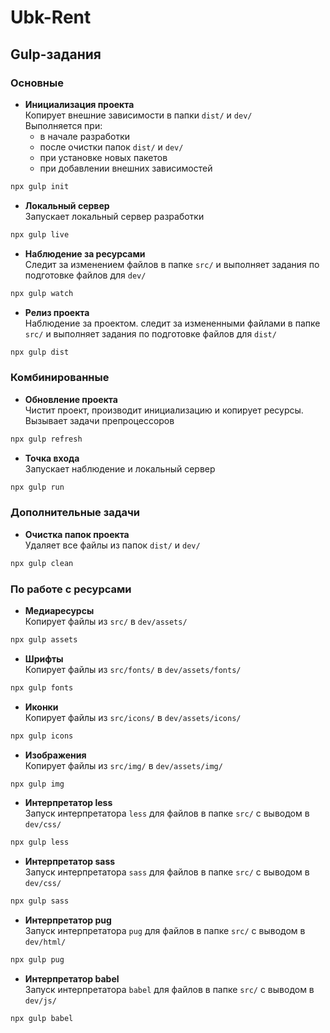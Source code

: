 # Ubk-Rent

## Gulp-задания

### Основные

- **Инициализация проекта** \
Копирует внешние зависимости в папки `dist/` и `dev/` \
  Выполняется при:
  - в начале разработки
  - после очистки папок `dist/` и `dev/`
  - при установке новых пакетов
  - при добавлении внешних зависимостей

```sh
npx gulp init
```

- **Локальный сервер** \
Запускает локальный сервер разработки

```sh
npx gulp live
```

- **Наблюдение за ресурсами** \
Следит за изменением файлов в папке `src/` и выполняет задания по подготовке файлов для `dev/`

```sh
npx gulp watch
```

- **Релиз проекта** \
Наблюдение за проектом. следит за измененными файлами в папке `src/` и выполняет задания по подготовке файлов для `dist/`

```sh
npx gulp dist
```

### Комбинированные

- **Обновление проекта** \
Чистит проект, производит инициализацию и копирует ресурсы. Вызывает задачи препроцессоров

```sh
npx gulp refresh
```

- **Точка входа** \
Запускает наблюдение и локальный сервер

```sh
npx gulp run
```

### Дополнительные задачи

- **Очистка папок проекта** \
Удаляет все файлы из папок `dist/` и `dev/`

```sh
npx gulp clean
```

### По работе с ресурсами

- **Медиаресурсы** \
Копирует файлы из `src/` в `dev/assets/`

```sh
npx gulp assets
```

- **Шрифты** \
Копирует файлы из `src/fonts/` в `dev/assets/fonts/`

```sh
npx gulp fonts
```

- **Иконки** \
Копирует файлы из `src/icons/` в `dev/assets/icons/`

```sh
npx gulp icons
```

- **Изображения** \
Копирует файлы из `src/img/` в `dev/assets/img/`

```sh
npx gulp img
```

- **Интерпретатор less** \
Запуск интерпретатора `less` для файлов в папке `src/` с выводом в `dev/css/`

```sh
npx gulp less
```

- **Интерпретатор sass** \
Запуск интерпретатора `sass` для файлов в папке `src/` с выводом в `dev/css/`

```sh
npx gulp sass
```

- **Интерпретатор pug** \
Запуск интерпретатора `pug` для файлов в папке `src/` с выводом в `dev/html/`

```sh
npx gulp pug
```

- **Интерпретатор babel** \
Запуск интерпретатора `babel` для файлов в папке `src/` с выводом в `dev/js/`

```sh
npx gulp babel
```
